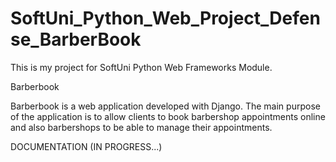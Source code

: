 # SoftUni_Python_Web_Project_Defense_BarberBook

This is my project for SoftUni Python Web Frameworks Module.

Barberbook

Barberbook is a web application developed with Django. The main purpose of the application is to allow clients to book barbershop appointments 
online and also barbershops to be able to manage their appointments.

DOCUMENTATION (IN PROGRESS...)
